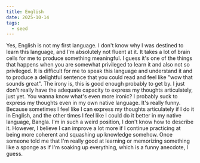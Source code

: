 ```yaml
---
title: English
date: 2025-10-14
tags:
  - seed
---
```

Yes, English is not my first language. I don't know why I was destined to learn this language, and I'm absolutely not fluent at it. It takes a lot of brain cells for me to produce something meaningful. I guess it's one of the things that happens when you are somewhat privileged to learn it and also not so privileged. It is difficult for me to speak this language and understand it and to produce a delightful sentence that you could read and feel like "wow that sounds great". The irony is, this is good enough probably to get by. I just don't really have the adequate capacity to express my thoughts articulately, just yet. You wanna know what's even more ironic? I probably suck to express my thoughts even in my own native language. It's really funny. Because sometimes I feel like I can express my thoughts articulately if I do it in English, and the other times I feel like I could do it better in my native language, Bangla. I'm in such a weird position, I don't know how to describe it. However, I believe I can improve a lot more if I continue practicing at being more coherent and squashing up knowledge somehow. Once someone told me that I'm really good at learning or memorizing something like a sponge as if I'm soaking up everything, which is a funny anecdote, I guess.